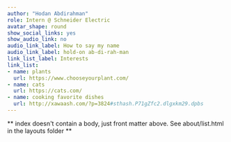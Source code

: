 ```yaml
---
author: "Hodan Abdirahman"
role: Intern @ Schneider Electric
avatar_shape: round
show_social_links: yes
show_audio_link: no
audio_link_label: How to say my name
audio_link_label: hold-on ab-di-rah-man
link_list_label: Interests
link_list:
- name: plants
  url: https://www.chooseyourplant.com/
- name: cats
  url: https://cats.com/
- name: cooking favorite dishes
  url: http://xawaash.com/?p=3824#sthash.P71gZfc2.dlgxkm29.dpbs
---
```


\*\* index doesn't contain a body, just front matter above. See about/list.html in the layouts folder \*\*
